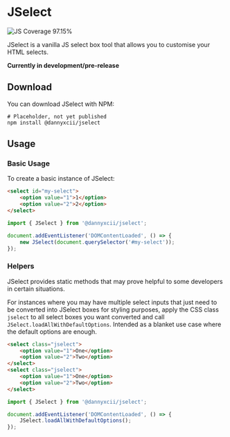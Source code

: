 # JSelect

<!-- JS Coverage Badge -->
<img src="https://img.shields.io/badge/JS Coverage-97.15%25-green" alt="JS Coverage 97.15%">

JSelect is a vanilla JS select box tool that allows you to customise your
HTML selects.

**Currently in development/pre-release**

## Download

You can download JSelect with NPM:

```shell
# Placeholder, not yet published
npm install @dannyxcii/jselect
```

## Usage

### Basic Usage

To create a basic instance of JSelect:

```html
<select id="my-select">
    <option value="1">1</option>
    <option value="2">2</option>
</select>
```

```javascript
import { JSelect } from '@dannyxcii/jselect';

document.addEventListener('DOMContentLoaded', () => {
    new JSelect(document.querySelector('#my-select')); 
});
```

### Helpers

JSelect provides static methods that may prove helpful to some developers in certain situations.

For instances where you may have multiple select inputs that just need to be converted into
JSelect boxes for styling purposes, apply the CSS class `jselect` to all select boxes you want converted
and call `JSelect.loadAllWithDefaultOptions`. Intended as a blanket use case where the default options are 
enough.

```html
<select class="jselect">
    <option value="1">One</option>
    <option value="2">Two</option>
</select>
<select class="jselect">
    <option value="1">One</option>
    <option value="2">Two</option>
</select>
```
```javascript
import { JSelect } from '@dannyxcii/jselect';

document.addEventListener('DOMContentLoaded', () => {
    JSelect.loadAllWithDefaultOptions();
});
```